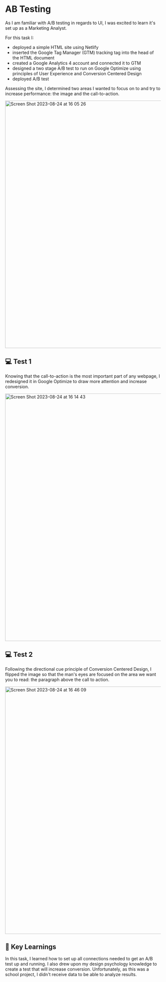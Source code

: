 # AB Testing

As I am familiar with A/B testing in regards to UI, I was excited to learn it's set up as a Marketing Analyst.

For this task I:
- deployed a simple HTML site using Netlify
- inserted the Google Tag Manager (GTM) tracking tag into the head of the HTML document
- created a Google Analytics 4 account and connected it to GTM
- designed a two stage A/B test to run on Google Optimize using principles of User Experience and Conversion Centered Design
- deployed A/B test

Assessing the site, I determined two areas I wanted to focus on to and try to increase performance: the image and the call-to-action.

<img width="800" alt="Screen Shot 2023-08-24 at 16 05 26" src="https://github.com/AprilMelnick/A-B-Testing/assets/132557396/e3d0fa0e-561b-4ed0-af60-64552e9e0294">

## 💻 Test 1 

Knowing that the call-to-action is the most important part of any webpage, I redesigned it in Google Optimize to draw more attention and increase conversion.

<img width="800" alt="Screen Shot 2023-08-24 at 16 14 43" src="https://github.com/AprilMelnick/A-B-Testing/assets/132557396/53c1db35-1044-4ac5-a52c-19133239d974">


## 💻 Test 2

Following the directional cue principle of Conversion Centered Design, I flipped the image so that the man's eyes are focused on the area we want you to read: the paragraph above the call to action.

<img width="800" alt="Screen Shot 2023-08-24 at 16 46 09" src="https://github.com/AprilMelnick/A-B-Testing/assets/132557396/901de185-9801-4ce4-aaaf-8bcae4c19cbe">

## 🏁 Key Learnings

In this task, I learned how to set up all connections needed to get an A/B test up and running. I also drew upon my design psychology knowledge to create a test that will increase conversion. Unfortunately, as this was a school project, I didn't receive data to be able to analyze results.

